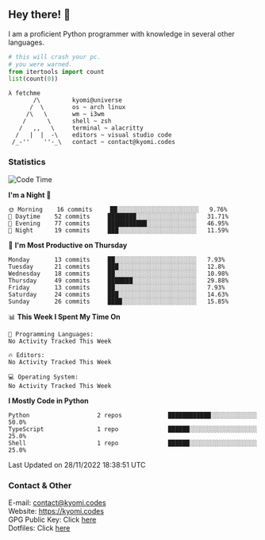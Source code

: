 ## Hey there! 👋
I am a proficient Python programmer with knowledge in several other languages.

```py
# this will crash your pc.
# you were warned.
from itertools import count
list(count(0))
```

```
λ fetchme
       /\         kyomi@universe
      /  \        os ~ arch linux
     /\   \       wm ~ i3wm
    /      \      shell ~ zsh
   /   ,,   \     terminal ~ alacritty
  /   |  |  -\    editors ~ visual studio code
 /_-''    ''-_\   contact ~ contact@kyomi.codes
```

### Statistics
<!--START_SECTION:waka-->
![Code Time](http://img.shields.io/badge/Code%20Time-30%20hrs%2024%20mins-blue)

**I'm a Night 🦉** 

```text
🌞 Morning    16 commits     ██░░░░░░░░░░░░░░░░░░░░░░░   9.76% 
🌆 Daytime    52 commits     ████████░░░░░░░░░░░░░░░░░   31.71% 
🌃 Evening    77 commits     ███████████░░░░░░░░░░░░░░   46.95% 
🌙 Night      19 commits     ███░░░░░░░░░░░░░░░░░░░░░░   11.59%

```
📅 **I'm Most Productive on Thursday** 

```text
Monday       13 commits     ██░░░░░░░░░░░░░░░░░░░░░░░   7.93% 
Tuesday      21 commits     ███░░░░░░░░░░░░░░░░░░░░░░   12.8% 
Wednesday    18 commits     ██░░░░░░░░░░░░░░░░░░░░░░░   10.98% 
Thursday     49 commits     ███████░░░░░░░░░░░░░░░░░░   29.88% 
Friday       13 commits     ██░░░░░░░░░░░░░░░░░░░░░░░   7.93% 
Saturday     24 commits     ███░░░░░░░░░░░░░░░░░░░░░░   14.63% 
Sunday       26 commits     ████░░░░░░░░░░░░░░░░░░░░░   15.85%

```


📊 **This Week I Spent My Time On** 

```text
💬 Programming Languages: 
No Activity Tracked This Week

🔥 Editors: 
No Activity Tracked This Week

💻 Operating System: 
No Activity Tracked This Week

```

**I Mostly Code in Python** 

```text
Python                   2 repos             ████████████░░░░░░░░░░░░░   50.0% 
TypeScript               1 repo              ██████░░░░░░░░░░░░░░░░░░░   25.0% 
Shell                    1 repo              ██████░░░░░░░░░░░░░░░░░░░   25.0%

```



 Last Updated on 28/11/2022 18:38:51 UTC
<!--END_SECTION:waka-->

### Contact & Other
E-mail: contact@kyomi.codes<br>
Website: https://kyomi.codes<br>
GPG Public Key: Click [here](https://github.com/bitterteriyaki.gpg)<br>
Dotfiles: Click [here](https://github.com/bitterteriyaki/dotfiles)
